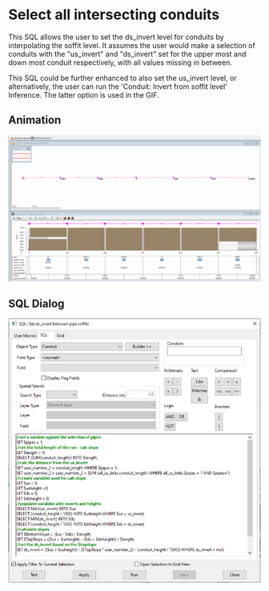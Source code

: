 # Select all intersecting conduits
This SQL allows the user to set the ds_invert level for conduits by interpolating the soffit level. It assumes the user would make a selection of conduits with the "us_invert" and "ds_invert" set for the upper most and down most conduit respectively, with all values missing in between.

This SQL could be further enhanced to also set the us_invert level, or alternatively, the user can run the 'Conduit: Invert from soffit level' Inference. The latter option is used in the GIF.

## Animation
![](gif001.gif)

## SQL Dialog
![](img001.png)
